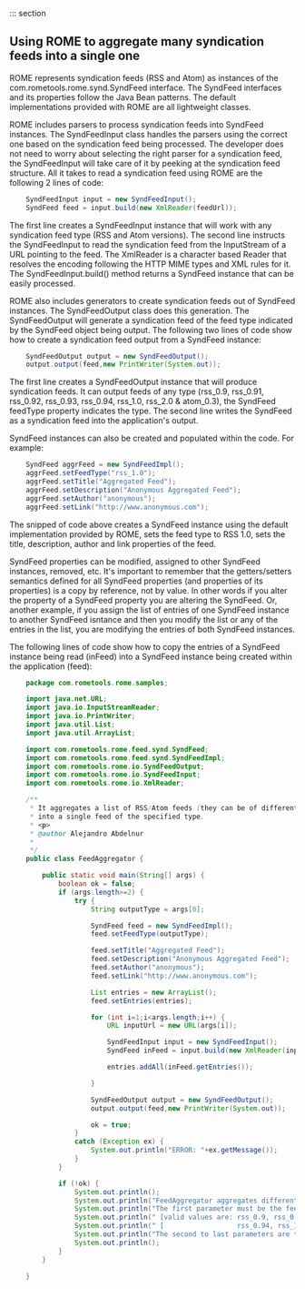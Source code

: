 ::: section
## Using ROME to aggregate many syndication feeds into a single one

ROME represents syndication feeds (RSS and Atom) as instances of the
com.rometools.rome.synd.SyndFeed interface. The SyndFeed interfaces and
its properties follow the Java Bean patterns. The default
implementations provided with ROME are all lightweight classes.

ROME includes parsers to process syndication feeds into SyndFeed
instances. The SyndFeedInput class handles the parsers using the correct
one based on the syndication feed being processed. The developer does
not need to worry about selecting the right parser for a syndication
feed, the SyndFeedInput will take care of it by peeking at the
syndication feed structure. All it takes to read a syndication feed
using ROME are the following 2 lines of code:

```java
    SyndFeedInput input = new SyndFeedInput();
    SyndFeed feed = input.build(new XmlReader(feedUrl));
```

The first line creates a SyndFeedInput instance that will work with any
syndication feed type (RSS and Atom versions). The second line instructs
the SyndFeedInput to read the syndication feed from the InputStream of a
URL pointing to the feed. The XmlReader is a character based Reader that
resolves the encoding following the HTTP MIME types and XML rules for
it. The SyndFeedInput.build() method returns a SyndFeed instance that
can be easily processed.

ROME also includes generators to create syndication feeds out of
SyndFeed instances. The SyndFeedOutput class does this generation. The
SyndFeedOutput will generate a syndication feed of the feed type
indicated by the SyndFeed object being output. The following two lines
of code show how to create a syndication feed output from a SyndFeed
instance:

```java
    SyndFeedOutput output = new SyndFeedOutput();
    output.output(feed,new PrintWriter(System.out));
```

The first line creates a SyndFeedOutput instance that will produce
syndication feeds. It can output feeds of any type (rss_0.9, rss_0.91,
rss_0.92, rss_0.93, rss_0.94, rss_1.0, rss_2.0 & atom_0.3), the SyndFeed
feedType property indicates the type. The second line writes the
SyndFeed as a syndication feed into the application\'s output.

SyndFeed instances can also be created and populated within the code.
For example:

```java
    SyndFeed aggrFeed = new SyndFeedImpl();
    aggrFeed.setFeedType("rss_1.0");
    aggrFeed.setTitle("Aggregated Feed");
    aggrFeed.setDescription("Anonymous Aggregated Feed");
    aggrFeed.setAuthor("anonymous");
    aggrFeed.setLink("http://www.anonymous.com");
```

The snipped of code above creates a SyndFeed instance using the default
implementation provided by ROME, sets the feed type to RSS 1.0, sets the
title, description, author and link properties of the feed.

SyndFeed properties can be modified, assigned to other SyndFeed
instances, removed, etc. It\'s important to remember that the
getters/setters semantics defined for all SyndFeed properties (and
properties of its properties) is a copy by reference, not by value. In
other words if you alter the property of a SyndFeed property you are
altering the SyndFeed. Or, another example, if you assign the list of
entries of one SyndFeed instance to another SyndFeed isntance and then
you modify the list or any of the entries in the list, you are modifying
the entries of both SyndFeed instances.

The following lines of code show how to copy the entries of a SyndFeed
instance being read (inFeed) into a SyndFeed instance being created
within the application (feed):

```java
    package com.rometools.rome.samples;

    import java.net.URL;
    import java.io.InputStreamReader;
    import java.io.PrintWriter;
    import java.util.List;
    import java.util.ArrayList;

    import com.rometools.rome.feed.synd.SyndFeed;
    import com.rometools.rome.feed.synd.SyndFeedImpl;
    import com.rometools.rome.io.SyndFeedOutput;
    import com.rometools.rome.io.SyndFeedInput;
    import com.rometools.rome.io.XmlReader;

    /**
     * It aggregates a list of RSS/Atom feeds (they can be of different types)
     * into a single feed of the specified type.
     * <p>
     * @author Alejandro Abdelnur
     *
     */
    public class FeedAggregator {

        public static void main(String[] args) {
            boolean ok = false;
            if (args.length>=2) {
                try {
                    String outputType = args[0];

                    SyndFeed feed = new SyndFeedImpl();
                    feed.setFeedType(outputType);

                    feed.setTitle("Aggregated Feed");
                    feed.setDescription("Anonymous Aggregated Feed");
                    feed.setAuthor("anonymous");
                    feed.setLink("http://www.anonymous.com");

                    List entries = new ArrayList();
                    feed.setEntries(entries);

                    for (int i=1;i<args.length;i++) {
                        URL inputUrl = new URL(args[i]);

                        SyndFeedInput input = new SyndFeedInput();
                        SyndFeed inFeed = input.build(new XmlReader(inputUrl));

                        entries.addAll(inFeed.getEntries());

                    }

                    SyndFeedOutput output = new SyndFeedOutput();
                    output.output(feed,new PrintWriter(System.out));

                    ok = true;
                }
                catch (Exception ex) {
                    System.out.println("ERROR: "+ex.getMessage());
                }
            }

            if (!ok) {
                System.out.println();
                System.out.println("FeedAggregator aggregates different feeds into a single one.");
                System.out.println("The first parameter must be the feed type for the aggregated feed.");
                System.out.println(" [valid values are: rss_0.9, rss_0.91U, rss_0.91N, rss_0.92, rss_0.93, ]");
                System.out.println(" [                  rss_0.94, rss_1.0, rss_2.0 & atom_0.3  ]");
                System.out.println("The second to last parameters are the URLs of feeds to aggregate.");
                System.out.println();
            }
        }

    }
```
